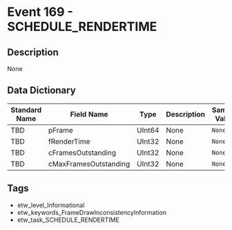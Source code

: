 # Event 169 - SCHEDULE_RENDERTIME

## Description
None

## Data Dictionary
|Standard Name|Field Name|Type|Description|Sample Value|
|---|---|---|---|---|
|TBD|pFrame|UInt64|None|`None`|
|TBD|fRenderTime|UInt32|None|`None`|
|TBD|cFramesOutstanding|UInt32|None|`None`|
|TBD|cMaxFramesOutstanding|UInt32|None|`None`|

## Tags
* etw_level_Informational
* etw_keywords_FrameDrawInconsistencyInformation
* etw_task_SCHEDULE_RENDERTIME